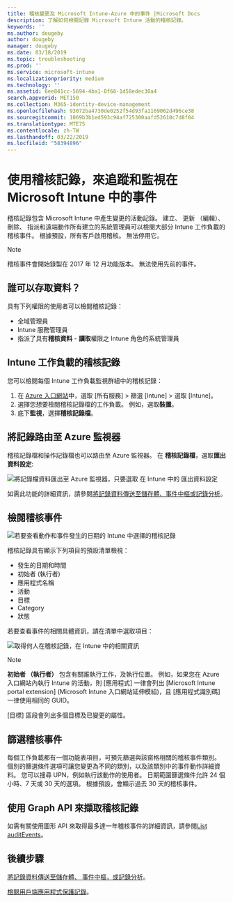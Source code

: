 ```yaml
---
title: 稽核變更及 Microsoft Intune-Azure 中的事件 |Microsoft Docs
description: 了解如何檢閱記錄 Microsoft Intune 活動的稽核記錄。
keywords: ''
ms.author: dougeby
author: dougeby
manager: dougeby
ms.date: 03/18/2019
ms.topic: troubleshooting
ms.prod: ''
ms.service: microsoft-intune
ms.localizationpriority: medium
ms.technology: ''
ms.assetid: 6ee841cc-5694-4ba1-8f66-1d58edec30a4
search.appverid: MET150
ms.collection: M365-identity-device-management
ms.openlocfilehash: 93072ba4730de0252f54d93fa1169062d496ce38
ms.sourcegitcommit: 1069b3b1ed593c94af725300aafd52610c7d8f04
ms.translationtype: MTE75
ms.contentlocale: zh-TW
ms.lasthandoff: 03/22/2019
ms.locfileid: "58394896"
---
```

# <a name="use-audit-logs-to-track-and-monitor-events-in-microsoft-intune"></a>使用稽核記錄，來追蹤和監視在 Microsoft Intune 中的事件

稽核記錄包含 Microsoft Intune 中產生變更的活動記錄。 建立、 更新 （編輯）、 刪除、 指派和遠端動作所有建立的系統管理員可以檢閱大部分 Intune 工作負載的稽核事件。 根據預設，所有客戶啟用稽核。 無法停用它。

> [!NOTE]
> 稽核事件會開始錄製在 2017 年 12 月功能版本。 無法使用先前的事件。

## <a name="who-can-access-the-data"></a>誰可以存取資料？

具有下列權限的使用者可以檢閱稽核記錄：

- 全域管理員
- Intune 服務管理員
- 指派了具有**稽核資料** - **讀取**權限之 Intune 角色的系統管理員

## <a name="audit-logs-for-intune-workloads"></a>Intune 工作負載的稽核記錄

您可以檢閱每個 Intune 工作負載監視群組中的稽核記錄：

1. 在 [Azure 入口網站](https://portal.azure.com/)中，選取 [所有服務] > 篩選 [Intune] > 選取 [Intune]。
2. 選擇您想要檢閱稽核記錄檔的工作負載。 例如，選取**裝置**。
3. 底下**監視**，選擇**稽核記錄檔**。

## <a name="route-logs-to-azure-monitor"></a>將記錄路由至 Azure 監視器

稽核記錄檔和操作記錄檔也可以路由至 Azure 監視器。 在 **稽核記錄檔**，選取**匯出資料設定**:

![將記錄檔資料匯出至 Azure 監視器，只要選取 在 Intune 中的 匯出資料設定](./media/audit-logs-export-data-settings.png)

如需此功能的詳細資訊，請參閱[將記錄資料傳送至儲存體、事件中樞或記錄分析](review-logs-using-azure-monitor.md)。

## <a name="review-audit-events"></a>檢閱稽核事件

![若要查看動作和事件發生的日期的 Intune 中選擇的稽核記錄](./media/monitor-audit-logs.png "稽核記錄檔")

稽核記錄具有顯示下列項目的預設清單檢視：

- 發生的日期和時間
- 初始者 (執行者)
- 應用程式名稱
- 活動
- 目標
- Category
- 狀態

若要查看事件的相關具體資訊，請在清單中選取項目：

![取得何人在稽核記錄，在 Intune 中的相關資訊](./media/monitor-audit-log-detail.png "稽核記錄檔詳細資料")

> [!NOTE]
> **初始者 （執行者）** 包含有關誰執行工作，及執行位置。 例如，如果您在 Azure 入口網站內執行 Intune 的活動，則 [應用程式] 一律會列出 [Microsoft Intune portal extension] \(Microsoft Intune 入口網站延伸模組\)，且 [應用程式識別碼] 一律使用相同的 GUID。
> 
> [目標] 區段會列出多個目標及已變更的屬性。  

## <a name="filter-audit-events"></a>篩選稽核事件

每個工作負載都有一個功能表項目，可預先篩選與該窗格相關的稽核事件類別。 個別的篩選條件選項可讓您變更為不同的類別，以及該類別中的事件動作詳細資料。 您可以搜尋 UPN，例如執行該動作的使用者。 日期範圍篩選條件允許 24 個小時、7 天或 30 天的選項。 根據預設，會顯示過去 30 天的稽核事件。

## <a name="use-graph-api-to-retrieve-audit-events"></a>使用 Graph API 來擷取稽核記錄

如需有關使用圖形 API 來取得最多達一年稽核事件的詳細資訊，請參閱[List auditEvents](https://docs.microsoft.com/graph/api/intune-auditing-auditevent-list?view=graph-rest-1.0)。

## <a name="next-steps"></a>後續步驟

[將記錄資料傳送至儲存體、 事件中樞，或記錄分析](review-logs-using-azure-monitor.md)。

[檢閱用戶端應用程式保護記錄](app-protection-policy-settings-log.md)。
